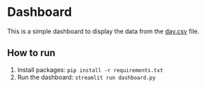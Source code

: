 # Dashboard

This is a simple dashboard to display the data from the [day.csv](../data/day.csv) file.

## How to run

1. Install packages: `pip install -r requirements.txt`
2. Run the dashboard: `streamlit run dashboard.py`
